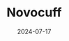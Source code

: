 ---  
layout: startup_page  
title: "Novocuff"  
id: "novocuff.com"  
permalink: "/novocuffnovocuff.com07172024/"  
website: "https://www.novocuff.com/"  
funding_round: ""  
funding_amount: ""  
investors: "Laborie Medical Technologies"  
about: "Novocuff is a medical device company focused on improving pregnancy outcomes and reducing preterm births. They have developed the Novocuff Cervical Control System (CCS), a device aimed at stabilizing and closing the cervix to retain amniotic fluid and sustain cervical length, thus extending pregnancy. This addresses preterm premature rupture of membranes (PPROM) and cervical shortening, major contributors to preterm birth."  
markets: "Medical Technology, Obstetrics, Gynecology, Neonatal Health, Monitoring Equipment, Other Devices and Supplies, Other Healthcare Technology Systems"  
hq: "Mountain View, California, United States"  
founded_year: "2021"  
linkedin: "https://www.linkedin.com/company/novocuff-inc"  
twitter: "https://twitter.com/novocuff"  
instagram: ""  
facebook: ""  
crunchbase: "https://www.crunchbase.com/organization/novocuff"  
pitchbook: "https://pitchbook.com/profiles/company/531203-86"  

date_display: "17-Jul-2024"  
date: "2024-07-17"

# SEO Optimization  
meta_title: "Novocuff"  
meta_description: "Novocuff, Novocuff is a medical device company focused on improving pregnancy outcomes and reducing preterm births. They have developed the Novocuff Cervical Co..."  
meta_keywords: "Novocuff, Medical Technology, Obstetrics, Gynecology, Neonatal Health, Monitoring Equipment, Other Devices and Supplies, Other Healthcare Technology Systems,  funding"  
canonical_url: "https://startup.projectstartups.com/novocuffnovocuff.com07172024/"  
---